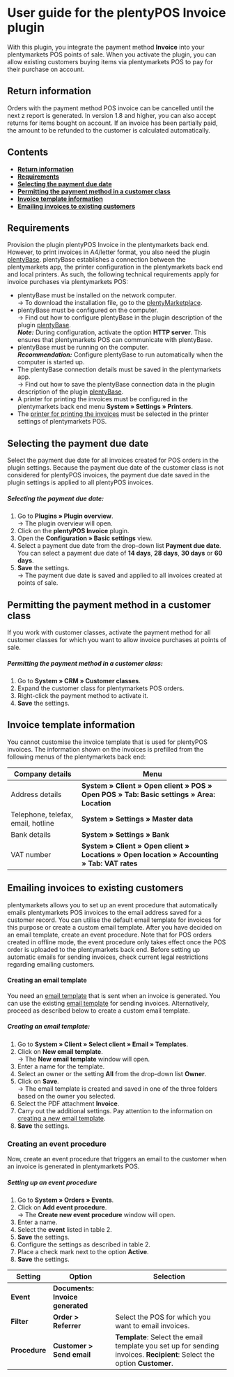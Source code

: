 # User guide for the plentyPOS Invoice plugin<a id="10." name="10.">

With this plugin, you integrate the payment method **Invoice** into your plentymarkets POS points of sale. When you activate the plugin, you can allow existing customers buying items via plentymarkets POS to pay for their purchase on account.

## Return information<a id="05." name="05.">

<div class="alert alert-warning" role="alert">
   Orders with the payment method POS invoice can be cancelled until the next z report is generated. In version 1.8 and higher, you can also accept returns for items bought on account. If an invoice has been partially paid, the amount to be refunded to the customer is calculated automatically.
</div>

## Contents

* <a href="#05."><b>Return information</b></a>
* <a href="#10."><b>Requirements</b></a>
* <a href="#20."><b>Selecting the payment due date</b></a>
* <a href="#30."><b>Permitting the payment method in a customer class</b></a>
* <a href="#40."><b>Invoice template information</b></a>
* <a href="#50."><b>Emailing invoices to existing customers</b></a>

## Requirements<a id="10." name="10.">

Provision the plugin plentyPOS Invoice in the plentymarkets back end. However, to print invoices in A4/letter format, you also need the plugin [plentyBase](https://marketplace.plentymarkets.com/en/plugins/integration/plentyBase_5053). plentyBase establishes a connection between the plentymarkets app, the printer configuration in the plentymarkets back end and local printers. As such, the following technical requirements apply for invoice purchases via plentymarkets POS:

* plentyBase must be installed on the network computer. <br/>
→ To download the installation file, go to the [plentyMarketplace](https://marketplace.plentymarkets.com/en/plugins/integration/plentyBase_5053).
* plentyBase must be configured on the computer. <br/>
→ Find out how to configure plentyBase in the plugin description of the plugin [plentyBase](https://marketplace.plentymarkets.com/en/plugins/integration/plentyBase_5053). <br/>
***Note:*** During configuration, activate the option **HTTP server**. This ensures that plentymarkets POS can communicate with plentyBase.
* plentyBase must be running on the computer. <br/>
***Recommendation:*** Configure plentyBase to run automatically when the computer is started up.
* The plentyBase connection details must be saved in the plentymarkets app. <br/>
→ Find out how to save the plentyBase connection data in the plugin description of the plugin [plentyBase](https://marketplace.plentymarkets.com/en/plugins/integration/plentyBase_5053#140).
* A printer for printing the invoices must be configured in the plentymarkets back end menu **System » Settings » Printers**.
* The [printer for printing the invoices](https://knowledge.plentymarkets.com/en/omni-channel/pos/pos-einrichten#1020) must be selected in the printer settings of plentymarkets POS.

## Selecting the payment due date<a id="20." name="20.">

Select the payment due date for all invoices created for POS orders in the plugin settings. Because the payment due date of the customer class is not considered for plentyPOS invoices, the payment due date saved in the plugin settings is applied to all plentyPOS invoices.

##### Selecting the payment due date:

1. Go to **Plugins » Plugin overview**. <br/>
→ The plugin overview will open.
2. Click on the **plentyPOS Invoice** plugin.
3. Open the **Configuration » Basic settings** view.
4. Select a payment due date from the drop-down list **Payment due date**. You can select a payment due date of **14 days**, **28 days**, **30 days** or **60 days**.
5. **Save** the settings. <br/>
→ The payment due date is saved and applied to all invoices created at points of sale.

## Permitting the payment method in a customer class<a id="30." name="30.">

If you work with customer classes, activate the payment method for all customer classes for which you want to allow invoice purchases at points of sale.

##### Permitting the payment method in a customer class:

1. Go to **System » CRM » Customer classes**.
2. Expand the customer class for plentymarkets POS orders.
3. Right-click the payment method to activate it.
4. **Save** the settings.

## Invoice template information<a id="40." name="40.">

You cannot customise the invoice template that is used for plentyPOS invoices. The information shown on the invoices is prefilled from the following menus of the plentymarkets back end:

| Company details | Menu |
|---|---|
| Address details | **System » Client » Open client » POS » Open POS » Tab: Basic settings » Area: Location** |
| Telephone, telefax, email, hotline | **System » Settings » Master data** |
| Bank details | **System » Settings » Bank** |
| VAT number | **System » Client » Open client » Locations » Open location » Accounting » Tab: VAT rates** |

## Emailing invoices to existing customers<a id="50." name="50.">

plentymarkets allows you to set up an event procedure that automatically emails plentymarkets POS invoices to the email address saved for a customer record. You can utilise the default email template for invoices for this purpose or create a custom email template. After you have decided on an email template, create an event procedure. Note that for POS orders created in offline mode, the event procedure only takes effect once the POS order is uploaded to the plentymarkets back end. Before setting up automatic emails for sending invoices, check current legal restrictions regarding emailing customers.

#### Creating an email template

You need an [email template](https://knowledge.plentymarkets.com/crm/sending-emails#1200) that is sent when an invoice is generated. You can use the existing [email template](https://knowledge.plentymarkets.com/crm/sending-emails#1200) for sending invoices. Alternatively, proceed as described below to create a custom email template.

##### Creating an email template:

1. Go to **System » Client » Select client » Email » Templates**.
2. Click on **New email template**. <br/>
→ The **New email template** window will open.
3. Enter a name for the template.
4. Select an owner or the setting **All** from the drop-down list **Owner**.
5. Click on **Save**. <br/>
→ The email template is created and saved in one of the three folders based on the owner you selected.
6. Select the PDF attachment **Invoice**.
7. Carry out the additional settings. Pay attention to the information on [creating a new email template](https://knowledge.plentymarkets.com/crm/sending-emails#1200).
8. **Save** the settings.


### Creating an event procedure

Now, create an event procedure that triggers an email to the customer when an invoice is generated in plentymarkets POS.

##### Setting up an event procedure

1. Go to **System » Orders » Events**.
2. Click on **Add event procedure**. <br/>
→ The **Create new event procedure** window will open.
3. Enter a name.
4. Select the **event** listed in table 2.
5. **Save** the settings.
6. Configure the settings as described in table 2.
7. Place a check mark next to the option **Active**.
8. **Save** the settings.

| Setting | Option | Selection |
|---|---|---|
| **Event** | **Documents: Invoice generated** | |
| **Filter** | **Order &gt; Referrer** | Select the POS for which you want to email invoices. |
| **Procedure** | **Customer &gt; Send email** | **Template**: Select the email template you set up for sending invoices. **Recipient**: Select the option **Customer**. |
